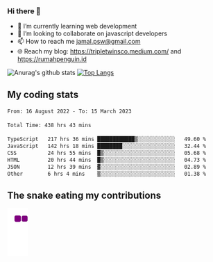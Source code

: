 ### Hi there 👋

<!--
**padepokanpenguin/padepokanpenguin** is a ✨ _special_ ✨ repository because its `README.md` (this file) appears on your GitHub profile.
-->

- 🌱 I’m currently learning  web development
- 👯 I’m looking to collaborate on javascript developers
- 📫 How to reach me jamal.psw@gmail.com
- 🌐 Reach my blog:
   https://tripletwinsco.medium.com/ and
   https://rumahpenguin.id

![Anurag's github stats](https://github-readme-stats.vercel.app/api?username=padepokanpenguin&count_private=true&disable_animations=false&show_icons=true&theme=default)
[![Top Langs](https://github-readme-stats.vercel.app/api/top-langs/?username=padepokanpenguin&theme=default&layout=compact)](https://github.com/padepokanpenguin)

## My coding stats

<!--START_SECTION:waka-->

```text
From: 16 August 2022 - To: 15 March 2023

Total Time: 438 hrs 43 mins

TypeScript   217 hrs 36 mins ████████████▒░░░░░░░░░░░░   49.60 %
JavaScript   142 hrs 18 mins ████████░░░░░░░░░░░░░░░░░   32.44 %
CSS          24 hrs 55 mins  █▒░░░░░░░░░░░░░░░░░░░░░░░   05.68 %
HTML         20 hrs 44 mins  █▒░░░░░░░░░░░░░░░░░░░░░░░   04.73 %
JSON         12 hrs 39 mins  ▓░░░░░░░░░░░░░░░░░░░░░░░░   02.89 %
Other        6 hrs 4 mins    ▒░░░░░░░░░░░░░░░░░░░░░░░░   01.38 %
```

<!--END_SECTION:waka-->


## The snake eating my contributions
![snake gif](https://github.com/padepokanpenguin/padepokanpenguin/blob/output/github-contribution-grid-snake.gif)
